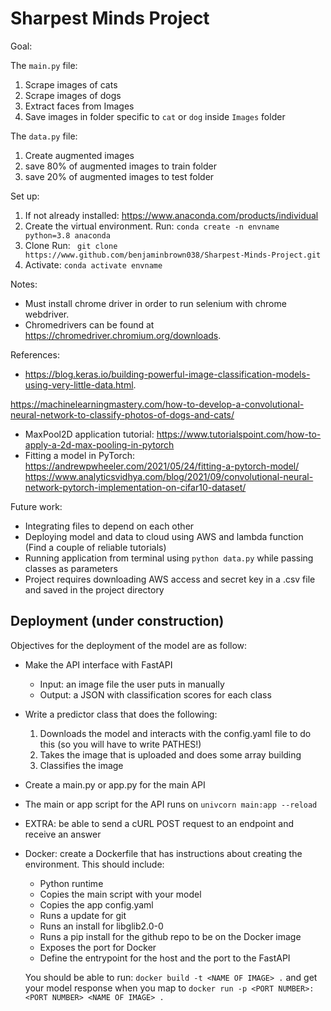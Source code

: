 # Sharpest Minds Project

Goal:

The ```main.py``` file:

1. Scrape images of cats
2. Scrape images of dogs
3. Extract faces from Images
4. Save images in folder specific to ```cat``` or ```dog``` inside ```Images``` folder

The ```data.py``` file:

1. Create augmented images
2. save 80% of augmented images to train folder
3. save 20% of augmented images to test folder

Set up:

1. If not already installed:
https://www.anaconda.com/products/individual
2. Create the virtual environment.
Run: ```conda create -n envname python=3.8 anaconda ```
3. Clone
Run: ``` git clone https://www.github.com/benjaminbrown038/Sharpest-Minds-Project.git```
4. Activate:
```conda activate envname```

Notes:

  - Must install chrome driver in order to run selenium with chrome webdriver.
  - Chromedrivers can be found at https://chromedriver.chromium.org/downloads.

References:

  - https://blog.keras.io/building-powerful-image-classification-models-using-very-little-data.html.

  https://machinelearningmastery.com/how-to-develop-a-convolutional-neural-network-to-classify-photos-of-dogs-and-cats/
  - MaxPool2D application tutorial: https://www.tutorialspoint.com/how-to-apply-a-2d-max-pooling-in-pytorch
  - Fitting a model in PyTorch: https://andrewpwheeler.com/2021/05/24/fitting-a-pytorch-model/
https://www.analyticsvidhya.com/blog/2021/09/convolutional-neural-network-pytorch-implementation-on-cifar10-dataset/

Future work:

- Integrating files to depend on each other
- Deploying model and data to cloud using AWS and lambda function (Find a couple of reliable tutorials)
- Running application from terminal using ```python data.py``` while passing classes as parameters
- Project requires downloading AWS access and secret key in a .csv file and saved in the project directory


## Deployment (under construction)

Objectives for the deployment of the model are as follow:
- Make the API interface with FastAPI
   - Input: an image file the user puts in manually
   - Output: a JSON with classification scores for each class

- Write a predictor class that does the following:
   1. Downloads the model and interacts with the config.yaml file to do this (so you will have to write PATHES!)
   2. Takes the image that is uploaded and does some array building
   3. Classifies the image
- Create a main.py or app.py for the main API
- The main or app script for the API runs on `univcorn main:app --reload`
- EXTRA: be able to send a cURL POST request to an endpoint and receive an answer

- Docker: create a Dockerfile that has instructions about creating the environment. This should include:
  - Python runtime
  - Copies the main script with your model
  - Copies the app config.yaml
  - Runs a update for git 
  - Runs an install for libglib2.0-0
  - Runs a pip install for the github repo to be on the Docker image
  - Exposes the port for Docker
  - Define the entrypoint for the host and the port to the FastAPI

  You should be able to run:
  `docker build -t <NAME OF IMAGE> .` and get your model response when you map to
  `docker run -p <PORT NUMBER>:<PORT NUMBER> <NAME OF IMAGE> .`